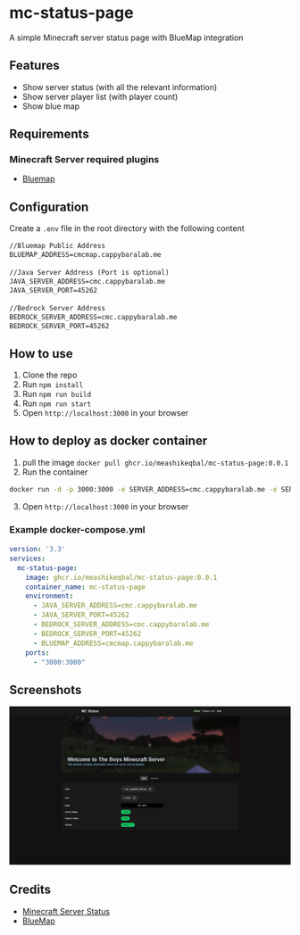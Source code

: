 # mc-status-page
A simple Minecraft server status page with BlueMap integration

## Features
- Show server status (with all the relevant information)
- Show server player list (with player count)
- Show blue map

## Requirements
### Minecraft Server required plugins
- [Bluemap](https://bluemap.bluecolored.de/)

## Configuration
Create a `.env` file in the root directory with the following content
```env
//Bluemap Public Address
BLUEMAP_ADDRESS=cmcmap.cappybaralab.me

//Java Server Address (Port is optional)
JAVA_SERVER_ADDRESS=cmc.cappybaralab.me
JAVA_SERVER_PORT=45262

//Bedrock Server Address
BEDROCK_SERVER_ADDRESS=cmc.cappybaralab.me
BEDROCK_SERVER_PORT=45262
```

## How to use
1. Clone the repo
2. Run `npm install`
3. Run `npm run build`
4. Run `npm run start`
5. Open `http://localhost:3000` in your browser

## How to deploy as docker container
1. pull the image `docker pull ghcr.io/meashikeqbal/mc-status-page:0.0.1`
2. Run the container
 ``` bash
 docker run -d -p 3000:3000 -e SERVER_ADDRESS=cmc.cappybaralab.me -e SERVER_PORT=45262 -e BLUEMAP_ADDRESS=cmcmap.cappybaralab.me ghcr.io/meashikeqbal/mc-status-page:0.0.1
 ```
3. Open `http://localhost:3000` in your browser

### Example docker-compose.yml
```yml
version: '3.3'
services:
  mc-status-page:
    image: ghcr.io/meashikeqbal/mc-status-page:0.0.1
    container_name: mc-status-page
    environment:
      - JAVA_SERVER_ADDRESS=cmc.cappybaralab.me
      - JAVA_SERVER_PORT=45262
      - BEDROCK_SERVER_ADDRESS=cmc.cappybaralab.me
      - BEDROCK_SERVER_PORT=45262
      - BLUEMAP_ADDRESS=cmcmap.cappybaralab.me
    ports:
      - "3000:3000"
```

## Screenshots
![image](/public/Screenshot.png)

## Credits
- [Minecraft Server Status](mcstatus.io)
- [BlueMap](https://bluemap.bluecolored.de/)
